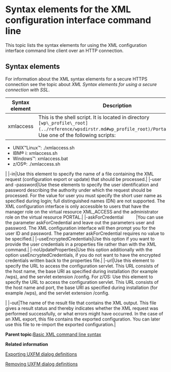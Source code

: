 # Syntax elements for the XML configuration interface command line

This topic lists the syntax elements for using the XML configuration interface command line client over an HTTP connection.

## Syntax elements

For information about the XML syntax elements for a secure HTTPS connection see the topic about *XML Syntax elements for using a secure connection with SSL*.

|Syntax element|Description|
|--------------|-----------|
|xmlaccess|This is the shell script. It is located in directory `[wp\_profile\_root](../reference/wpsdirstr.md#wp_profile_root)/PortalServer/bin`. Use one of the following scripts:

-   UNIX™Linux™: ./xmlaccess.sh
-   IBM® i: xmlaccess.sh
-   Windows™: xmlaccess.bat
-   z/OS®: ./xmlaccess.sh

|
|-in|Use this element to specify the name of a file containing the XML request \(configuration export or update\) that should be processed.|
|-user and -password|Use these elements to specify the user identification and password describing the authority under which the request should be processed. For the value for user you must specify the short user name as specified during login; full distinguished names \(DN\) are not supported. The XML configuration interface is only accessible to users that have the manager role on the virtual resource XML\_ACCESS and the administrator role on the virtual resource PORTAL.|
|-askForCredential          |You can use the parameter askForCredential and leave out the parameters user and password. The XML configuration interface will then prompt you for the user ID and password. The parameter askForCredential requires no value to be specified.|
|-useEncryptedCredentials|Use this option if you want to provide the user credentials in a properties file rather than with the XML command.|
|-noUpdateProperties|Use this option additionally with the option useEncryptedCredentials, if you do not want to have the encrypted credentials written back to the properties file.|
|-url|Use this element to specify the URL to access the configuration servlet. This URL consists of the host name, the base URI as specified during installation \(for example /wps\), and the servlet extension /config. For z/OS: Use this element to specify the URL to access the configuration servlet. This URL consists of the host name and port, the base URI as specified during installation \(for example /wps\), and the servlet extension /config.

|
|-out|The name of the result file that contains the XML output. This file gives a result status and thereby indicates whether the XML request was performed successfully, or what errors might have occurred. In the case of an XML export, this file contains the exported configuration. You can later use this file to re-import the exported configuration.|

**Parent topic:**[Basic XML command line syntax](../admin-system/adxmltsk_cmdln_basic_syntax.md)

**Related information**  


[Exporting UXFM dialog definitions](../migrate/mig_pre_uxfm_exportdialog.md)

[Removing UXFM dialog definitions](../migrate/mig_pre_uxfm_remove.md)

